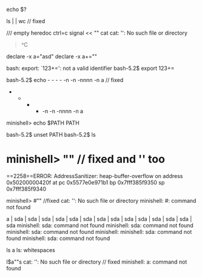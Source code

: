 echo $?

ls | | wc // fixed

/// empty heredoc ctrl=c signal
 << "" cat
cat: '': No such file or directory
> 
> ^C


declare -x a="asd"
declare -x a+=""





bash: export: `123+=': not a valid identifier
bash-5.2$ export 123+=


bash-5.2$ echo - - - -  -n -n -nnnn -n a // fixed
- - - - -n -n -nnnn -n a


minishell> echo $PATH
PATH


bash-5.2$ unset PATH
bash-5.2$ ls

minishell> "" // fixed and '' too
=================================================================
==2258==ERROR: AddressSanitizer: heap-buffer-overflow on address 0x50200000420f at pc 0x5577e0e971b1 bp 0x7fff385f9350 sp 0x7fff385f9340



minishell> #"" //fixed
cat: '': No such file or directory
minishell: #: command not found


a | sda | sda | sda | sda | sda | sda | sda | sda | sda | sda | sda | sda | sda | sda 
minishell: sda: command not found
minishell: sda: command not found
minishell: sda: command not found
minishell: minishell: sda: command not found
minishell: sda: command not found

ls 
a
ls:  whitespaces

l$a""s
cat: '': No such file or directory // fixed
minishell: a: command not found